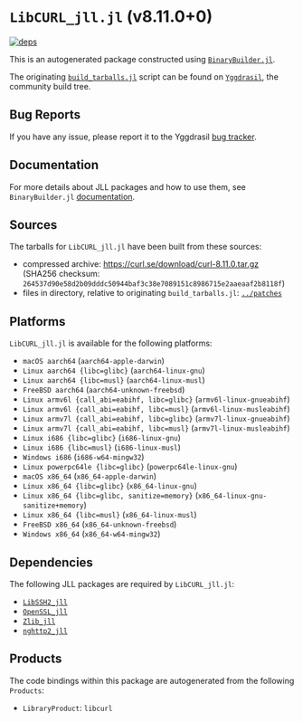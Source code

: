 # `LibCURL_jll.jl` (v8.11.0+0)

[![deps](https://juliahub.com/docs/LibCURL_jll/deps.svg)](https://juliahub.com/ui/Packages/General/LibCURL_jll/)

This is an autogenerated package constructed using [`BinaryBuilder.jl`](https://github.com/JuliaPackaging/BinaryBuilder.jl).

The originating [`build_tarballs.jl`](https://github.com/JuliaPackaging/Yggdrasil/blob/7bae68139dbbc301809a13e620ceea54a43bcebf/L/LibCURL/LibCURL@8/build_tarballs.jl) script can be found on [`Yggdrasil`](https://github.com/JuliaPackaging/Yggdrasil/), the community build tree.

## Bug Reports

If you have any issue, please report it to the Yggdrasil [bug tracker](https://github.com/JuliaPackaging/Yggdrasil/issues).

## Documentation

For more details about JLL packages and how to use them, see `BinaryBuilder.jl` [documentation](https://docs.binarybuilder.org/stable/jll/).

## Sources

The tarballs for `LibCURL_jll.jl` have been built from these sources:

* compressed archive: https://curl.se/download/curl-8.11.0.tar.gz (SHA256 checksum: `264537d90e58d2b09dddc50944baf3c38e7089151c8986715e2aaeaaf2b8118f`)
* files in directory, relative to originating `build_tarballs.jl`: [`../patches`](https://github.com/JuliaPackaging/Yggdrasil/tree/7bae68139dbbc301809a13e620ceea54a43bcebf/L/LibCURL/LibCURL@8/patches)

## Platforms

`LibCURL_jll.jl` is available for the following platforms:

* `macOS aarch64` (`aarch64-apple-darwin`)
* `Linux aarch64 {libc=glibc}` (`aarch64-linux-gnu`)
* `Linux aarch64 {libc=musl}` (`aarch64-linux-musl`)
* `FreeBSD aarch64` (`aarch64-unknown-freebsd`)
* `Linux armv6l {call_abi=eabihf, libc=glibc}` (`armv6l-linux-gnueabihf`)
* `Linux armv6l {call_abi=eabihf, libc=musl}` (`armv6l-linux-musleabihf`)
* `Linux armv7l {call_abi=eabihf, libc=glibc}` (`armv7l-linux-gnueabihf`)
* `Linux armv7l {call_abi=eabihf, libc=musl}` (`armv7l-linux-musleabihf`)
* `Linux i686 {libc=glibc}` (`i686-linux-gnu`)
* `Linux i686 {libc=musl}` (`i686-linux-musl`)
* `Windows i686` (`i686-w64-mingw32`)
* `Linux powerpc64le {libc=glibc}` (`powerpc64le-linux-gnu`)
* `macOS x86_64` (`x86_64-apple-darwin`)
* `Linux x86_64 {libc=glibc}` (`x86_64-linux-gnu`)
* `Linux x86_64 {libc=glibc, sanitize=memory}` (`x86_64-linux-gnu-sanitize+memory`)
* `Linux x86_64 {libc=musl}` (`x86_64-linux-musl`)
* `FreeBSD x86_64` (`x86_64-unknown-freebsd`)
* `Windows x86_64` (`x86_64-w64-mingw32`)

## Dependencies

The following JLL packages are required by `LibCURL_jll.jl`:

* [`LibSSH2_jll`](https://github.com/JuliaBinaryWrappers/LibSSH2_jll.jl)
* [`OpenSSL_jll`](https://github.com/JuliaBinaryWrappers/OpenSSL_jll.jl)
* [`Zlib_jll`](https://github.com/JuliaBinaryWrappers/Zlib_jll.jl)
* [`nghttp2_jll`](https://github.com/JuliaBinaryWrappers/nghttp2_jll.jl)

## Products

The code bindings within this package are autogenerated from the following `Products`:

* `LibraryProduct`: `libcurl`
